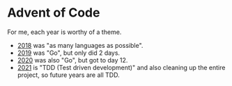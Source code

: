 # Advent of Code

For me, each year is worthy of a theme.

- [2018](https://github.com/cpl/advent-of-code/commit/faf662caa63b128390b5f436b0d0013eaec21405) was "as many languages as possible".
- [2019](https://github.com/cpl/advent-of-code/commit/e7de1ffe8ad61cd7b40d485bb9a26c3bc8aa81ad) was "Go", but only did 2 days.
- [2020](https://github.com/cpl/advent-of-code/commit/002a836e8bdae61c9d9de78319d73e787d1dbdb4) was also "Go", but got to day 12.
- [2021]() is "TDD (Test driven development)" and also cleaning up the entire project, so future years are all TDD.
